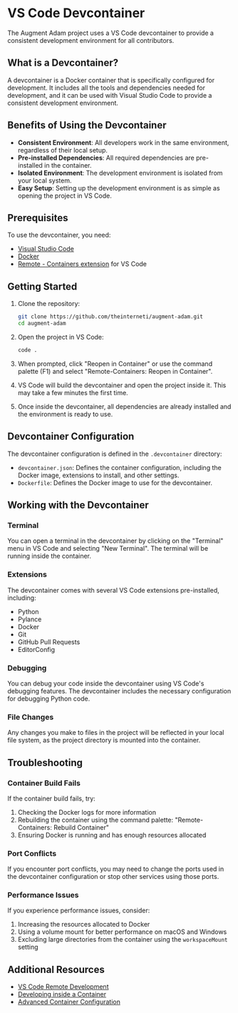 # VS Code Devcontainer

The Augment Adam project uses a VS Code devcontainer to provide a consistent development environment for all contributors.

## What is a Devcontainer?

A devcontainer is a Docker container that is specifically configured for development. It includes all the tools and dependencies needed for development, and it can be used with Visual Studio Code to provide a consistent development environment.

## Benefits of Using the Devcontainer

- **Consistent Environment**: All developers work in the same environment, regardless of their local setup.
- **Pre-installed Dependencies**: All required dependencies are pre-installed in the container.
- **Isolated Environment**: The development environment is isolated from your local system.
- **Easy Setup**: Setting up the development environment is as simple as opening the project in VS Code.

## Prerequisites

To use the devcontainer, you need:

- [Visual Studio Code](https://code.visualstudio.com/)
- [Docker](https://www.docker.com/products/docker-desktop)
- [Remote - Containers extension](https://marketplace.visualstudio.com/items?itemName=ms-vscode-remote.remote-containers) for VS Code

## Getting Started

1. Clone the repository:
   ```bash
   git clone https://github.com/theinterneti/augment-adam.git
   cd augment-adam
   ```

2. Open the project in VS Code:
   ```bash
   code .
   ```

3. When prompted, click "Reopen in Container" or use the command palette (F1) and select "Remote-Containers: Reopen in Container".

4. VS Code will build the devcontainer and open the project inside it. This may take a few minutes the first time.

5. Once inside the devcontainer, all dependencies are already installed and the environment is ready to use.

## Devcontainer Configuration

The devcontainer configuration is defined in the `.devcontainer` directory:

- `devcontainer.json`: Defines the container configuration, including the Docker image, extensions to install, and other settings.
- `Dockerfile`: Defines the Docker image to use for the devcontainer.

## Working with the Devcontainer

### Terminal

You can open a terminal in the devcontainer by clicking on the "Terminal" menu in VS Code and selecting "New Terminal". The terminal will be running inside the container.

### Extensions

The devcontainer comes with several VS Code extensions pre-installed, including:

- Python
- Pylance
- Docker
- Git
- GitHub Pull Requests
- EditorConfig

### Debugging

You can debug your code inside the devcontainer using VS Code's debugging features. The devcontainer includes the necessary configuration for debugging Python code.

### File Changes

Any changes you make to files in the project will be reflected in your local file system, as the project directory is mounted into the container.

## Troubleshooting

### Container Build Fails

If the container build fails, try:

1. Checking the Docker logs for more information
2. Rebuilding the container using the command palette: "Remote-Containers: Rebuild Container"
3. Ensuring Docker is running and has enough resources allocated

### Port Conflicts

If you encounter port conflicts, you may need to change the ports used in the devcontainer configuration or stop other services using those ports.

### Performance Issues

If you experience performance issues, consider:

1. Increasing the resources allocated to Docker
2. Using a volume mount for better performance on macOS and Windows
3. Excluding large directories from the container using the `workspaceMount` setting

## Additional Resources

- [VS Code Remote Development](https://code.visualstudio.com/docs/remote/remote-overview)
- [Developing inside a Container](https://code.visualstudio.com/docs/remote/containers)
- [Advanced Container Configuration](https://code.visualstudio.com/docs/remote/containers-advanced)
